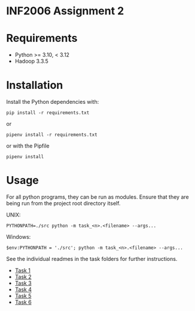 # INF2006 Assignment 2

# Requirements
- Python >= 3.10, < 3.12
- Hadoop 3.3.5

# Installation
Install the Python dependencies with:
```shell
pip install -r requirements.txt
```
or
```shell
pipenv install -r requirements.txt
```
or with the Pipfile
```shell
pipenv install
```

# Usage
For all python programs, they can be run as modules. Ensure that they are being run from the project root directory itself.

UNIX:
```shell
PYTHONPATH=./src python -m task_<n>.<filename> --args...
```

Windows:
```shell
$env:PYTHONPATH = './src'; python -m task_<n>.<filename> --args...
```

See the individual readmes in the task folders for further instructions.
- [Task 1](/src/task_1/README.md)
- [Task 2](/src/task_2/README.md)
- [Task 3](/src/task_3/README.md)
- [Task 4](/src/task_4/README.md)
- [Task 5](/src/task_5/README.md)
- [Task 6](/src/task_6/README.md)
